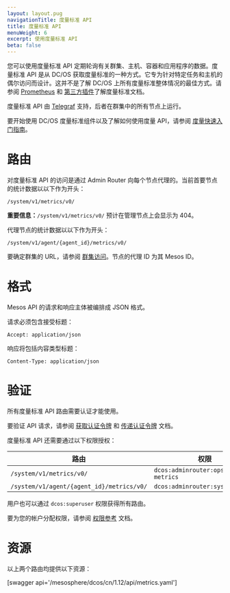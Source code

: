 ```yaml
---
layout: layout.pug
navigationTitle: 度量标准 API
title: 度量标准 API
menuWeight: 6
excerpt: 使用度量标准 API
beta: false
---
```

<!-- The source repo for this topic is https://github.com/dcos/dcos-docs-site -->

您可以使用度量标准 API 定期轮询有关群集、主机、容器和应用程序的数据。度量标准 API 是从 DC/OS 获取度量标准的一种方式。它专为针对特定任务和主机的偶尔访问而设计。这并不是了解 DC/OS 上所有度量标准整体情况的最佳方式。请参阅 [Prometheus](/mesosphere/dcos/cn/1.12/metrics/prometheus/) 和 [第三方插件](https://github.com/dcos/dcos-metrics/blob/master/plugins/CONTRIBUTING.md)了解度量标准文档。

度量标准 API 由 [Telegraf](/mesosphere/dcos/cn/1.12/overview/architecture/components/#telegraf) 支持，后者在群集中的所有节点上运行。

要开始使用 DC/OS 度量标准组件以及了解如何使用度量 API，请参阅 [度量快速入门指南](/mesosphere/dcos/cn/1.12/metrics/quickstart/)。


# 路由

对度量标准 API 的访问是通过 Admin Router 向每个节点代理的。当前首要节点的统计数据以以下作为开头：

```
/system/v1/metrics/v0/
```

<p class="message--important"><strong>重要信息：</strong><code>/system/v1/metrics/v0/</code> 预计在管理节点上会显示为 404。</p>

代理节点的统计数据以以下作为开头：

```
/system/v1/agent/{agent_id}/metrics/v0/
```

要确定群集的 URL，请参阅 [群集访问](/mesosphere/dcos/cn/1.12/api/access/)。节点的代理 ID 为其 Mesos ID。


# 格式

Mesos API 的请求和响应主体被编排成 JSON 格式。

请求必须包含接受标题：

```
Accept: application/json
```

响应将包括内容类型标题：

```
Content-Type: application/json
```


# 验证

所有度量标准 API 路由需要认证才能使用。

要验证 API 请求，请参阅 [获取认证令牌](/mesosphere/dcos/cn/1.12/security/ent/iam-api/#obtaining-an-authentication-token) 和 [传递认证令牌](/mesosphere/dcos/cn/1.12/security/ent/iam-api/#passing-an-authentication-token) 文档。

度量标准 API 还需要通过以下权限授权：

| 路由 | 权限 |
|-------|----------|
| `/system/v1/metrics/v0/` | `dcos:adminrouter:ops:system-metrics` |
| `/system/v1/agent/{agent_id}/metrics/v0/` | `dcos:adminrouter:system:agent` |

用户也可以通过 `dcos:superuser` 权限获得所有路由。

要为您的帐户分配权限，请参阅 [权限参考](/mesosphere/dcos/cn/1.12/security/ent/perms-reference/) 文档。


# 资源

以上两个路由均提供以下资源：

[swagger api='/mesosphere/dcos/cn/1.12/api/metrics.yaml']
